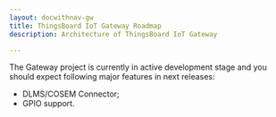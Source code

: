 ```yaml
---
layout: docwithnav-gw
title: ThingsBoard IoT Gateway Roadmap
description: Architecture of ThingsBoard IoT Gateway

---
```


The Gateway project is currently in active development stage and you should expect following major features in next releases:

- DLMS/COSEM Connector;
- GPIO support.

